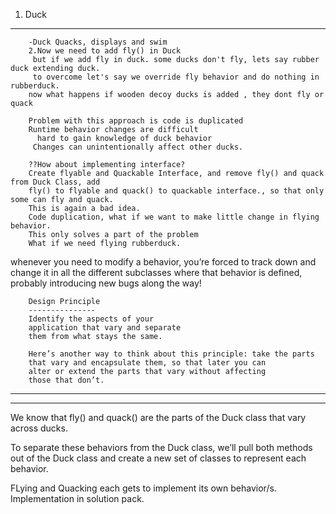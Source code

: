  1. Duck
 ---------

        -Duck Quacks, displays and swim
        2.Now we need to add fly() in Duck
         but if we add fly in duck. some ducks don't fly, lets say rubber duck extending duck.
         to overcome let's say we override fly behavior and do nothing in rubberduck.
        now what happens if wooden decoy ducks is added , they dont fly or quack

        Problem with this approach is code is duplicated
        Runtime behavior changes are difficult
          hard to gain knowledge of duck behavior
         Changes can unintentionally affect other ducks.

        ??How about implementing interface?
        Create flyable and Quackable Interface, and remove fly() and quack from Duck Class, add
        fly() to flyable and quack() to quackable interface., so that only some can fly and quack.
        This is again a bad idea.
        Code duplication, what if we want to make little change in flying behavior.
        This only solves a part of the problem
        What if we need flying rubberduck.


 whenever you need to modify a behavior, you’re forced to
track down and change it in all the different subclasses where that
behavior is defined, probably introducing new bugs along the way!


        Design Principle
        ---------------
        Identify the aspects of your
        application that vary and separate
        them from what stays the same.

        Here’s another way to think about this principle: take the parts
        that vary and encapsulate them, so that later you can
        alter or extend the parts that vary without affecting
        those that don’t.

------------------------------------------
------------------------------------------

We know that fly() and quack() are the parts of the
Duck class that vary across ducks.

To separate these behaviors from the Duck class, we’ll
pull both methods out of the Duck class and create a
new set of classes to represent each behavior.

FLying and Quacking each gets to implement its own behavior/s. Implementation in solution pack.